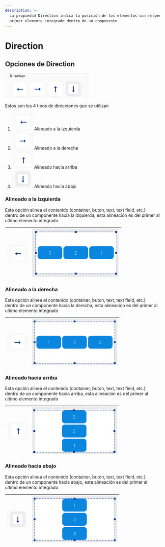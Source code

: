 ```yaml
---
description: >-
  La propiedad Direction indica la posición de los elementos con respecto al
  primer elemento integrado dentro de un componente
---
```


# Direction

## Opciones de Direction

![](../../.gitbook/assets/image%20%28109%29.png)

Estos son los 4 tipos de direcciones que se utilizan

1. ![](../../.gitbook/assets/iz.jpg) Alineado a la izquierda
2. ![](../../.gitbook/assets/de.jpg) Alineado a la derecha
3. ![](../../.gitbook/assets/ar.jpg) Alineado hacia arriba
4. ![](../../.gitbook/assets/ab.jpg) Alineado hacia abajo

### Alineado a la izquierda

Esta opción alinea el contenido \(container, buton, text, text field, etc.\) dentro de un componente hacia la izquierda, esta alineación es del primer al ultimo elemento integrado

| ![](../../.gitbook/assets/iz.jpg)  | ![](../../.gitbook/assets/image%20%28101%29.png)  |
| :---: | :---: |


### Alineado a la derecha

Esta opción alinea el contenido \(container, buton, text, text field, etc.\) dentro de un componente hacia la derecha, esta alineación es del primer al ultimo elemento integrado

| ![](../../.gitbook/assets/de.jpg)  | ![](../../.gitbook/assets/image%20%2890%29.png)  |
| :---: | :---: |


### Alineado hacia arriba

Esta opción alinea el contenido \(container, buton, text, text field, etc.\) dentro de un componente hacia arriba, esta alineación es del primer al ultimo elemento integrado

| ![](../../.gitbook/assets/ar.jpg)  | ![](../../.gitbook/assets/image%20%2875%29.png)  |
| :---: | :---: |


### Alineado hacia abajo

Esta opción alinea el contenido \(container, buton, text, text field, etc.\) dentro de un componente hacia abajo, esta alineación es del primer al ultimo elemento integrado

| ![](../../.gitbook/assets/ab.jpg)  | ![](../../.gitbook/assets/image%20%2891%29.png)  |
| :---: | :---: |


### 



